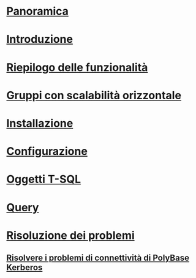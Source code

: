 # [Panoramica](polybase-guide.md)  
# [Introduzione](get-started-with-polybase.md)  
# [Riepilogo delle funzionalità](polybase-versioned-feature-summary.md)  
# [Gruppi con scalabilità orizzontale](polybase-scale-out-groups.md)  
# [Installazione](polybase-installation.md)  
# [Configurazione](polybase-configuration.md)  
# [Oggetti T-SQL](polybase-t-sql-objects.md)  
# [Query](polybase-queries.md)  
# [Risoluzione dei problemi](polybase-troubleshooting.md) 
## [Risolvere i problemi di connettività di PolyBase Kerberos](polybase-troubleshoot-connectivity.md)   
